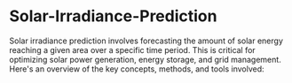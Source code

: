 # Solar-Irradiance-Prediction
Solar irradiance prediction involves forecasting the amount of solar energy reaching a given area over a specific time period. This is critical for optimizing solar power generation, energy storage, and grid management. Here's an overview of the key concepts, methods, and tools involved:
